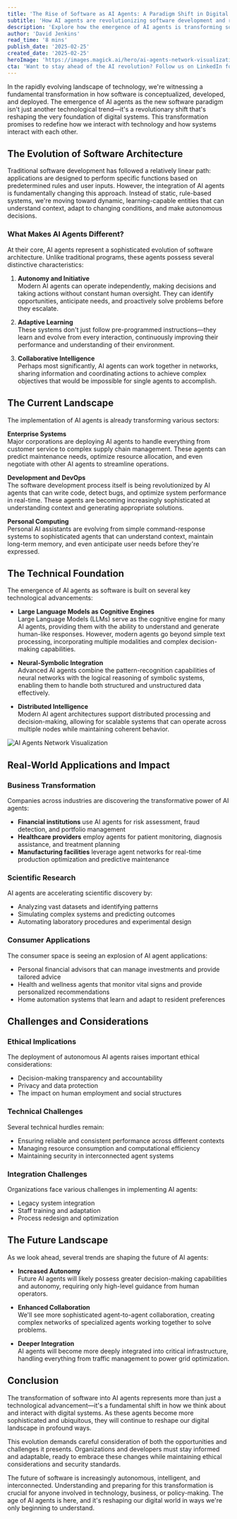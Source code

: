 ```yaml
---
title: 'The Rise of Software as AI Agents: A Paradigm Shift in Digital Architecture'
subtitle: 'How AI agents are revolutionizing software development and reshaping digital systems'
description: 'Explore how the emergence of AI agents is transforming software development from static, rule-based systems to dynamic, learning-capable entities. This article delves into the technical foundations, real-world applications, and future implications of AI agents in various sectors, examining the challenges and opportunities they present.'
author: 'David Jenkins'
read_time: '8 mins'
publish_date: '2025-02-25'
created_date: '2025-02-25'
heroImage: 'https://images.magick.ai/hero/ai-agents-network-visualization.jpg'
cta: 'Want to stay ahead of the AI revolution? Follow us on LinkedIn for daily insights into how AI agents are transforming the technology landscape and reshaping the future of software development.'
---
```


In the rapidly evolving landscape of technology, we're witnessing a fundamental transformation in how software is conceptualized, developed, and deployed. The emergence of AI agents as the new software paradigm isn't just another technological trend—it's a revolutionary shift that's reshaping the very foundation of digital systems. This transformation promises to redefine how we interact with technology and how systems interact with each other.

## The Evolution of Software Architecture

Traditional software development has followed a relatively linear path: applications are designed to perform specific functions based on predetermined rules and user inputs. However, the integration of AI agents is fundamentally changing this approach. Instead of static, rule-based systems, we're moving toward dynamic, learning-capable entities that can understand context, adapt to changing conditions, and make autonomous decisions.

### What Makes AI Agents Different?

At their core, AI agents represent a sophisticated evolution of software architecture. Unlike traditional programs, these agents possess several distinctive characteristics:

1. **Autonomy and Initiative**  
Modern AI agents can operate independently, making decisions and taking actions without constant human oversight. They can identify opportunities, anticipate needs, and proactively solve problems before they escalate.

2. **Adaptive Learning**  
These systems don't just follow pre-programmed instructions—they learn and evolve from every interaction, continuously improving their performance and understanding of their environment.

3. **Collaborative Intelligence**  
Perhaps most significantly, AI agents can work together in networks, sharing information and coordinating actions to achieve complex objectives that would be impossible for single agents to accomplish.

## The Current Landscape

The implementation of AI agents is already transforming various sectors:

**Enterprise Systems**  
Major corporations are deploying AI agents to handle everything from customer service to complex supply chain management. These agents can predict maintenance needs, optimize resource allocation, and even negotiate with other AI agents to streamline operations.

**Development and DevOps**  
The software development process itself is being revolutionized by AI agents that can write code, detect bugs, and optimize system performance in real-time. These agents are becoming increasingly sophisticated at understanding context and generating appropriate solutions.

**Personal Computing**  
Personal AI assistants are evolving from simple command-response systems to sophisticated agents that can understand context, maintain long-term memory, and even anticipate user needs before they're expressed.

## The Technical Foundation

The emergence of AI agents as software is built on several key technological advancements:

- **Large Language Models as Cognitive Engines**  
Large Language Models (LLMs) serve as the cognitive engine for many AI agents, providing them with the ability to understand and generate human-like responses. However, modern agents go beyond simple text processing, incorporating multiple modalities and complex decision-making capabilities.

- **Neural-Symbolic Integration**  
Advanced AI agents combine the pattern-recognition capabilities of neural networks with the logical reasoning of symbolic systems, enabling them to handle both structured and unstructured data effectively.

- **Distributed Intelligence**  
Modern AI agent architectures support distributed processing and decision-making, allowing for scalable systems that can operate across multiple nodes while maintaining coherent behavior.

![AI Agents Network Visualization](https://images.magick.ai/ai-agents-network-visualization-inline.jpg)

## Real-World Applications and Impact

### Business Transformation

Companies across industries are discovering the transformative power of AI agents:

- **Financial institutions** use AI agents for risk assessment, fraud detection, and portfolio management
- **Healthcare providers** employ agents for patient monitoring, diagnosis assistance, and treatment planning
- **Manufacturing facilities** leverage agent networks for real-time production optimization and predictive maintenance

### Scientific Research

AI agents are accelerating scientific discovery by:

- Analyzing vast datasets and identifying patterns
- Simulating complex systems and predicting outcomes
- Automating laboratory procedures and experimental design

### Consumer Applications

The consumer space is seeing an explosion of AI agent applications:

- Personal financial advisors that can manage investments and provide tailored advice
- Health and wellness agents that monitor vital signs and provide personalized recommendations
- Home automation systems that learn and adapt to resident preferences

## Challenges and Considerations

### Ethical Implications

The deployment of autonomous AI agents raises important ethical considerations:

- Decision-making transparency and accountability
- Privacy and data protection
- The impact on human employment and social structures

### Technical Challenges

Several technical hurdles remain:

- Ensuring reliable and consistent performance across different contexts
- Managing resource consumption and computational efficiency
- Maintaining security in interconnected agent systems

### Integration Challenges

Organizations face various challenges in implementing AI agents:

- Legacy system integration
- Staff training and adaptation
- Process redesign and optimization

## The Future Landscape

As we look ahead, several trends are shaping the future of AI agents:

- **Increased Autonomy**  
Future AI agents will likely possess greater decision-making capabilities and autonomy, requiring only high-level guidance from human operators.

- **Enhanced Collaboration**  
We'll see more sophisticated agent-to-agent collaboration, creating complex networks of specialized agents working together to solve problems.

- **Deeper Integration**  
AI agents will become more deeply integrated into critical infrastructure, handling everything from traffic management to power grid optimization.

## Conclusion

The transformation of software into AI agents represents more than just a technological advancement—it's a fundamental shift in how we think about and interact with digital systems. As these agents become more sophisticated and ubiquitous, they will continue to reshape our digital landscape in profound ways.

This evolution demands careful consideration of both the opportunities and challenges it presents. Organizations and developers must stay informed and adaptable, ready to embrace these changes while maintaining ethical considerations and security standards.

The future of software is increasingly autonomous, intelligent, and interconnected. Understanding and preparing for this transformation is crucial for anyone involved in technology, business, or policy-making. The age of AI agents is here, and it's reshaping our digital world in ways we're only beginning to understand.